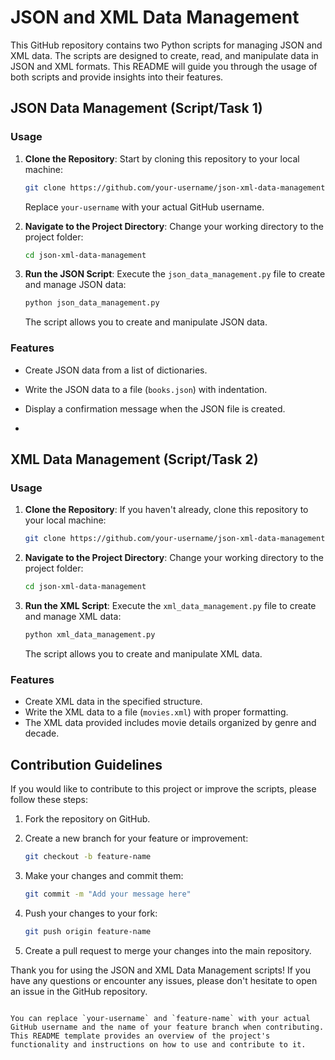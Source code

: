 
# JSON and XML Data Management

This GitHub repository contains two Python scripts for managing JSON and XML data. The scripts are designed to create, read, and manipulate data in JSON and XML formats. This README will guide you through the usage of both scripts and provide insights into their features.

## JSON Data Management (Script/Task 1)

### Usage

1. **Clone the Repository**: Start by cloning this repository to your local machine:

   ```bash
   git clone https://github.com/your-username/json-xml-data-management.git
   ```

   Replace `your-username` with your actual GitHub username.

2. **Navigate to the Project Directory**: Change your working directory to the project folder:

   ```bash
   cd json-xml-data-management
   ```

3. **Run the JSON Script**: Execute the `json_data_management.py` file to create and manage JSON data:

   ```bash
   python json_data_management.py
   ```

   The script allows you to create and manipulate JSON data.

### Features

- Create JSON data from a list of dictionaries.
- Write the JSON data to a file (`books.json`) with indentation.
- Display a confirmation message when the JSON file is created.

- 

## XML Data Management (Script/Task 2)

### Usage

1. **Clone the Repository**: If you haven't already, clone this repository to your local machine:

   ```bash
   git clone https://github.com/your-username/json-xml-data-management.git
   ```

2. **Navigate to the Project Directory**: Change your working directory to the project folder:

   ```bash
   cd json-xml-data-management
   ```

3. **Run the XML Script**: Execute the `xml_data_management.py` file to create and manage XML data:

   ```bash
   python xml_data_management.py
   ```

   The script allows you to create and manipulate XML data.

### Features

- Create XML data in the specified structure.
- Write the XML data to a file (`movies.xml`) with proper formatting.
- The XML data provided includes movie details organized by genre and decade.

## Contribution Guidelines

If you would like to contribute to this project or improve the scripts, please follow these steps:

1. Fork the repository on GitHub.

2. Create a new branch for your feature or improvement:

   ```bash
   git checkout -b feature-name
   ```

3. Make your changes and commit them:

   ```bash
   git commit -m "Add your message here"
   ```

4. Push your changes to your fork:

   ```bash
   git push origin feature-name
   ```

5. Create a pull request to merge your changes into the main repository.

Thank you for using the JSON and XML Data Management scripts! If you have any questions or encounter any issues, please don't hesitate to open an issue in the GitHub repository.
```

You can replace `your-username` and `feature-name` with your actual GitHub username and the name of your feature branch when contributing. This README template provides an overview of the project's functionality and instructions on how to use and contribute to it.
